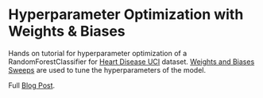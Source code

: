 # Hyperparameter Optimization with Weights & Biases

Hands on tutorial for hyperparameter optimization of a RandomForestClassifier for [Heart Disease UCI](https://www.kaggle.com/ronitf/heart-disease-uci) dataset. [Weights and Biases Sweeps](https://docs.wandb.ai/guides/sweeps) are used to tune the hyperparameters of the model.

Full [Blog Post]().